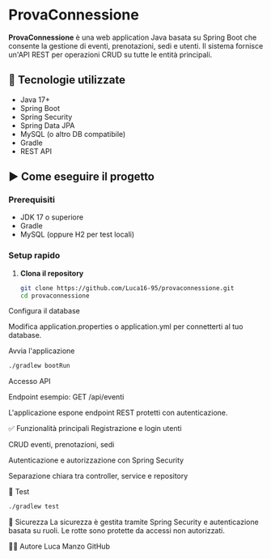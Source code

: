 # ProvaConnessione

**ProvaConnessione** è una web application Java basata su Spring Boot che consente la gestione di eventi, prenotazioni, sedi e utenti. Il sistema fornisce un'API REST per operazioni CRUD su tutte le entità principali.

## 🧩 Tecnologie utilizzate

- Java 17+
- Spring Boot
- Spring Security
- Spring Data JPA
- MySQL (o altro DB compatibile)
- Gradle
- REST API


## ▶️ Come eseguire il progetto

### Prerequisiti
- JDK 17 o superiore
- Gradle
- MySQL (oppure H2 per test locali)

### Setup rapido

1. **Clona il repository**
   ```bash
   git clone https://github.com/Luca16-95/provaconnessione.git
   cd provaconnessione
   ```
Configura il database

Modifica application.properties o application.yml per connetterti al tuo database.

Avvia l'applicazione

```bash
./gradlew bootRun
```
Accesso API

Endpoint esempio: GET /api/eventi

L'applicazione espone endpoint REST protetti con autenticazione.

✅ Funzionalità principali
Registrazione e login utenti

CRUD eventi, prenotazioni, sedi

Autenticazione e autorizzazione con Spring Security

Separazione chiara tra controller, service e repository

🧪 Test
```bash
./gradlew test
```
🔐 Sicurezza
La sicurezza è gestita tramite Spring Security e autenticazione basata su ruoli. Le rotte sono protette da accessi non autorizzati.

🧑‍💻 Autore
Luca Manzo
GitHub
